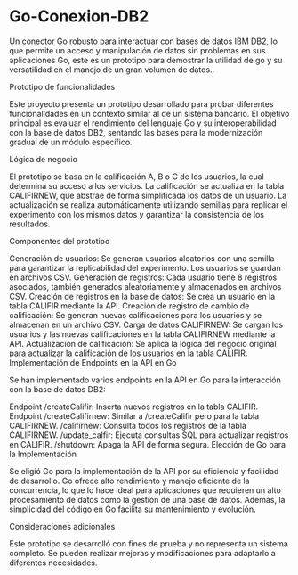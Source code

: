 # Go-Conexion-DB2
Un conector Go robusto para interactuar con bases de datos IBM DB2, lo que permite un acceso y manipulación de datos sin problemas en sus aplicaciones Go, este es un prototipo para demostrar la utilidad de go y su versatilidad en el manejo de un gran volumen de datos.. 

Prototipo de funcionalidades

Este proyecto presenta un prototipo desarrollado para probar diferentes funcionalidades en un contexto similar al de un sistema bancario. El objetivo principal es evaluar el rendimiento del lenguaje Go y su interoperabilidad con la base de datos DB2, sentando las bases para la modernización gradual de un módulo específico.

Lógica de negocio

El prototipo se basa en la calificación A, B o C de los usuarios, la cual determina su acceso a los servicios. La calificación se actualiza en la tabla CALIFIRNEW, que abstrae de forma simplificada los datos de un usuario. La actualización se realiza automáticamente utilizando semillas para replicar el experimento con los mismos datos y garantizar la consistencia de los resultados.

Componentes del prototipo

Generación de usuarios: Se generan usuarios aleatorios con una semilla para garantizar la replicabilidad del experimento. Los usuarios se guardan en archivos CSV.
Generación de registros: Cada usuario tiene 8 registros asociados, también generados aleatoriamente y almacenados en archivos CSV.
Creación de registros en la base de datos: Se crea un usuario en la tabla CALIFIR mediante la API.
Creación de registro de cambio de calificación: Se generan nuevas calificaciones para los usuarios y se almacenan en un archivo CSV.
Carga de datos CALIFIRNEW: Se cargan los usuarios y las nuevas calificaciones en la tabla CALIFIRNEW mediante la API.
Actualización de calificación: Se aplica la lógica del negocio original para actualizar la calificación de los usuarios en la tabla CALIFIR.
Implementación de Endpoints en la API en Go

Se han implementado varios endpoints en la API en Go para la interacción con la base de datos DB2:

Endpoint /createCalifir: Inserta nuevos registros en la tabla CALIFIR.
Endpoint /createCalifirnew: Similar a /createCalifir pero para la tabla CALIFIRNEW.
/califirnew: Consulta todos los registros de la tabla CALIFIRNEW.
/update_calfir: Ejecuta consultas SQL para actualizar registros en CALIFIR.
/shutdown: Apaga la API de forma segura.
Elección de Go para la Implementación

Se eligió Go para la implementación de la API por su eficiencia y facilidad de desarrollo. Go ofrece alto rendimiento y manejo eficiente de la concurrencia, lo que lo hace ideal para aplicaciones que requieren un alto procesamiento de datos como la gestión de una base de datos. Además, la simplicidad del código en Go facilita su mantenimiento y evolución.

Consideraciones adicionales

Este prototipo se desarrolló con fines de prueba y no representa un sistema completo. Se pueden realizar mejoras y modificaciones para adaptarlo a diferentes necesidades.
